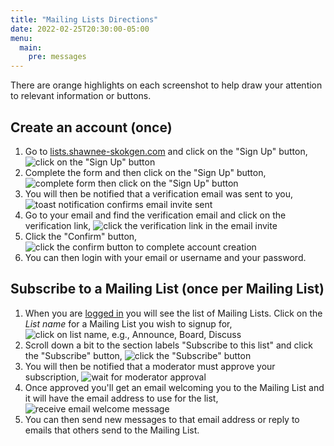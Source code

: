 ```yaml
---
title: "Mailing Lists Directions"
date: 2022-02-25T20:30:00-05:00
menu:
  main:
    pre: messages
---
```

There are orange highlights on each screenshot to help draw your attention to relevant information or buttons.

## Create an account (once)

1. Go to [lists.shawnee-skokgen.com](https://lists.shawnee-skogen.com) and click on the "Sign Up" button,
    ![click on the "Sign Up" button](115796255-29b44000-a397-11eb-82af-42d8b8b04b41.png)
2. Complete the form and then click on the "Sign Up" button,
    ![complete form then click on the "Sign Up" button](115796262-2b7e0380-a397-11eb-8041-96a9f03e3fe7.png)
3. You will then be notified that a verification email was sent to you,
    ![toast notification confirms email invite sent](115796265-2c169a00-a397-11eb-96bc-60518c42efc5.png)
4. Go to your email and find the verification email and click on the verification link,
    ![click the verification link in the email invite](115796266-2caf3080-a397-11eb-9c02-bf0dfe5580f8.png)
5. Click the "Confirm" button,
    ![click the confirm button to complete account creation](115796267-2d47c700-a397-11eb-82ec-a2056a6ab68c.png)
6. You can then login with your email or username and your password.

## <a id="subscribe">Subscribe to a Mailing List (once per Mailing List)</a>

1. When you are [logged in](https://lists.shawnee-skogen.com/) you will see the list of Mailing Lists.  Click on the _List name_ for a Mailing List you wish to signup for,
    ![click on list name, e.g., Announce, Board, Discuss](115796268-2d47c700-a397-11eb-8e17-54a0af609c08.png)
2. Scroll down a bit to the section labels "Subscribe to this list" and click the "Subscribe" button,
    ![click the "Subscribe" button](115796270-2de05d80-a397-11eb-833c-5a18703bf774.png)
3. You will then be notified that a moderator must approve your subscription,
    ![wait for moderator approval](115796271-2e78f400-a397-11eb-914b-215377ec2bbb.png)
4. Once approved you'll get an email welcoming you to the Mailing List and it will have the email address to use for the list,
    ![receive email welcome message](115796274-2e78f400-a397-11eb-9dbc-f2e9a98b310e.png)
5. You can then send new messages to that email address or reply to emails that others send to the Mailing List.
